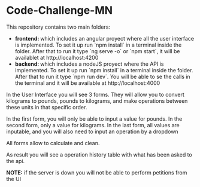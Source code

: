 # Code-Challenge-MN
<p> This repository contains two main folders: </p>
<ul>
  <li> <b>frontend: </b> which includes an angular proyect where all the user interface is implemented. To set it up run `npm install` in a terminal inside the folder. After that to run it type `ng serve -o` or `npm start`, it will be availablet at http://localhost:4200 </li>
  <li> <b>backend: </b> which includes a nodeJS proyect where the API is implemented. To set it up run `npm install` in a terminal inside the folder. After that to run it type `npm run dev`. You will be able to se the calls in the terminal and it will be available at http://localhost:4000</li>
</ul>
<p>In the User Interface you will see 3 forms. They will allow you to convert kilograms to pounds, pounds to kilograms, and make operations between these units in that specific order.</p>
<p>In the first form, you will only be able to input a value for pounds. In the second form, only a value for kilograms. In the last form, all values are inputable, and you will also need to input an operation by a dropdown</p>
<p>All forms allow to calculate and clean.</p>
<p>As result you will see a operation history table with what has been asked to the api.</p>

<p><b>NOTE:</b> if the server is down you will not be able to perform petitions from the UI</p>
  
